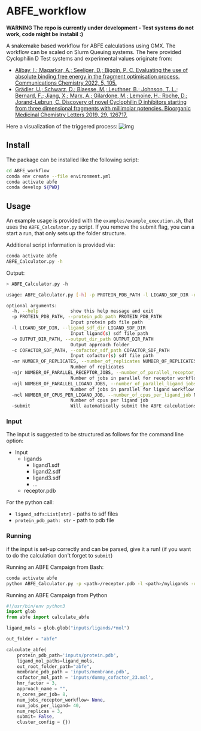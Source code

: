 # ABFE_workflow

**WARNING The repo is currently under development - Test systems do not work, code might be instabil :)**

A snakemake based workflow for ABFE calculations using GMX. The workflow can be scaled on Slurm Queuing systems. The here provided Cyclophilin D Test systems and experimental values originate from:

- [Alibay, I.; Magarkar, A.; Seeliger, D.; Biggin, P. C. Evaluating the use of absolute binding free energy in the fragment optimisation process. Communications Chemistry 2022, 5, 105.](https://doi.org/10.1038/s42004-022-00721-4)
- [Grädler, U.; Schwarz, D.; Blaesse, M.; Leuthner, B.; Johnson, T. L.; Bernard, F.; Jiang, X.; Marx, A.; Gilardone, M.; Lemoine, H.; Roche, D.; Jorand-Lebrun, C. Discovery of novel Cyclophilin D inhibitors starting from three dimensional fragments with millimolar potencies. Bioorganic Medicinal Chemistry Letters 2019, 29, 126717.](https://doi.org/10.1016/j.bmcl.2019.126717)

Here a visualization of the triggered process:
![img](https://github.com/RiesBen/ABFE_workflow/blob/main/.img/dag-reduced.png?raw=true)

## Install

The package can be installed like the following script:

```bash
cd ABFE_workflow
conda env create --file environment.yml
conda activate abfe
conda develop ${PWD}
```

## Usage

An example usage is provided with the `examples/example_execution.sh`, that uses the  `ABFE_Calculator.py` script.
If you remove the submit flag, you can a start a run, that only sets up the folder structure.

Additional script information is provided via:

```bash
conda activate abfe
ABFE_Calculator.py -h
```

Output:

```bash
> ABFE_Calculator.py -h

usage: ABFE_Calculator.py [-h] -p PROTEIN_PDB_PATH -l LIGAND_SDF_DIR -o OUTPUT_DIR_PATH [-c COFACTOR_SDF_PATH] [-nr NUMBER_OF_REPLICATES] [-njr NUMBER_OF_PARALLEL_RECEPTOR_JOBS] [-njl NUMBER_OF_PARALLEL_LIGAND_JOBS] [-ncl NUMBER_OF_CPUS_PER_LIGAND_JOB] [-submit]

optional arguments:
  -h, --help            show this help message and exit
  -p PROTEIN_PDB_PATH, --protein_pdb_path PROTEIN_PDB_PATH
                        Input protein pdb file path
  -l LIGAND_SDF_DIR, --ligand_sdf_dir LIGAND_SDF_DIR
                        Input ligand(s) sdf file path
  -o OUTPUT_DIR_PATH, --output_dir_path OUTPUT_DIR_PATH
                        Output approach folder
  -c COFACTOR_SDF_PATH, --cofactor_sdf_path COFACTOR_SDF_PATH
                        Input cofactor(s) sdf file path
  -nr NUMBER_OF_REPLICATES, --number_of_replicates NUMBER_OF_REPLICATES
                        Number of replicates
  -njr NUMBER_OF_PARALLEL_RECEPTOR_JOBS, --number_of_parallel_receptor_jobs NUMBER_OF_PARALLEL_RECEPTOR_JOBS
                        Number of jobs in parallel for receptor workflow
  -njl NUMBER_OF_PARALLEL_LIGAND_JOBS, --number_of_parallel_ligand_jobs NUMBER_OF_PARALLEL_LIGAND_JOBS
                        Number of jobs in parallel for ligand workflow
  -ncl NUMBER_OF_CPUS_PER_LIGAND_JOB, --number_of_cpus_per_ligand_job NUMBER_OF_CPUS_PER_LIGAND_JOB
                        Number of cpus per ligand job
  -submit               Will automatically submit the ABFE calculations
```

### Input

The input is suggested to be structured as follows for the command line option:

- Input
  - ligands
    - ligand1.sdf
    - ligand2.sdf
    - ligand3.sdf
    - ...
  - receptor.pdb

For the python call:

- `ligand_sdfs:List[str]` - paths to sdf files
- `protein_pdb_path: str` - path to pdb file

### Running

if the input is set-up correctly and can be parsed, give it a run! (if you want to do the calculation don't forget to `submit`)

Running an ABFE Campaign from Bash:

```bash
conda activate abfe
python ABFE_Calculator.py -p <path>/receptor.pdb -l <path>/myligands -o <path>/Out -submit
```

Running an ABFE Campaign from Python

```python
#!/usr/bin/env python3
import glob
from abfe import calculate_abfe

ligand_mols = glob.glob("inputs/ligands/*mol")

out_folder = "abfe"

calculate_abfe(
    protein_pdb_path='inputs/protein.pdb',
    ligand_mol_paths=ligand_mols,
    out_root_folder_path="abfe",
    membrane_pdb_path = 'inputs/membrane.pdb',
    cofactor_mol_path = 'inputs/dummy_cofactor_23.mol',
    hmr_factor = 3,
    approach_name = "",
    n_cores_per_job= 8,
    num_jobs_receptor_workflow= None,
    num_jobs_per_ligand= 40,
    num_replicas = 3,
    submit= False,
    cluster_config = {})

```
